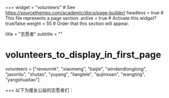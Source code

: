 +++
widget = "volunteers"  # See https://sourcethemes.com/academic/docs/page-builder/
headless = true  # This file represents a page section.
active = true  # Activate this widget? true/false
weight = 55  # Order that this section will appear.

title = "志愿者"
subtitle = ""

# volunteers_to_display_in_first_page
volunteers = ["reveurmk", "xiaomeng", "baijie",  "windandlonglong", "jasonliu", "zhutao", "yuyang", "lianglele", "qujinxuan", "wangting", "yangshuaitao"]  


  
  
+++
以下为援友公益的志愿者们：
